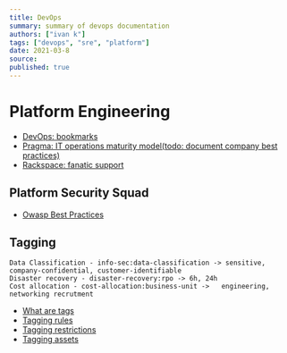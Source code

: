```yaml
---
title: DevOps
summary: summary of devops documentation
authors: ["ivan k"]
tags: ["devops", "sre", "platform"]
date: 2021-03-8
source:
published: true
---
```


# Platform Engineering

- [DevOps: bookmarks](http://www.devopsbookmarks.com)
- [Pragma: IT operations maturity model(todo: document company best practices)](http://code.praqma.com/ops-maturity/)
- [Rackspace: fanatic support ](https://www.rackspace.com/en-gb/resources?region%5B113%5D=113&content_type%5Bwhite_paper%5D=white_paper)

## Platform Security Squad

- [Owasp Best Practices](https://cheatsheetseries.owasp.org/index.html)

## Tagging

```
Data Classification - info-sec:data-classification -> sensitive, company-confidential, customer-identifiable
Disaster recovery - disaster-recovery:rpo -> 6h, 24h
Cost allocation - cost-allocation:business-unit ->   engineering, networking recrutment
```

- [What are tags](https://docs.aws.amazon.com/whitepapers/latest/tagging-best-practices/what-are-tags.html)
- [Tagging rules](https://peritossolutions.com/aws/aws-tagging-rules/)
- [Tagging restrictions](https://docs.aws.amazon.com/mediaconnect/latest/ug/tagging-restrictions.html)
- [Tagging assets](../../assets/tagging/)
